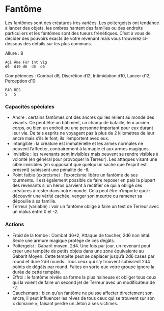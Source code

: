 
# Fantôme
Les fantômes sont des créatures très variées. Les poltergeists ont tendance à lancer des objets, les ombres hantent des familles ou des endroits particuliers et les fantômes sont des tueurs frénétiques. C’est à vous de décider des pouvoirs exacts de votre revenant mais vous trouverez ci-dessous des détails sur les plus communs.

Allure : 8
```
Agi	Âme	For	Int	Vig
d6	d10	d6	d6	d6
```
Compétences : Combat d6, Discrétion d12, Intimidation d10, Lancer d12, Perception d10
```
PAR	RES
5	5
```
### Capacités spéciales
- Ancre : certains fantômes ont des ancres qui les relient au monde des vivants. Ce peut être un bâtiment, un champ de bataille, leur ancien corps, ou bien un endroit ou une personne important pour eux durant leur vie. De tels esprits ne voyagent pas à plus de 2 kilomètres de leur ancre mais s’ils le font, ils l’emportent avec eux.
- Intangible : la créature est immatérielle et les armes normales ne peuvent l’affecter, contrairement à la magie et aux armes magiques.
- Invisible : les revenants sont invisibles mais peuvent se rendre visibles à volonté (en général pour provoquer la Terreur). Les attaques visant une cible invisibles (en supposant que quelqu’un sache que l’esprit est présent) subissent une pénalité de -6.
- Point faible (exorcisme) : l’exorcisme libère un fantôme de ses tourments. Il est également possible de faire reposer en paix la plupart des revenants si un héros parvient à rectifier ce qui a obligé ces créatures à rester dans notre monde. Cela peut être n’importe quoi : découvrir une vérité cachée, venger son meurtre ou ramener sa dépouille à sa famille.
- Terreur (variable) : voir un fantôme oblige à faire un test de Terreur avec un malus entre 0 et -2.

### Actions
- Froid de la tombe	: Combat d6+2, Attaque de toucher, 2d6 non létal. Seule une armure magique protège de ces dégâts.
- Poltergeist :	Gabarit moyen, 2d4. Une fois par jour, un revenant peut créer une tempête de petits objets dans une zone équivalente au Gabarit Moyen. Cette tempête peut se déplacer jusqu’à 2d6 cases par round et dure 2d6 rounds. Tous ceux qui s’y trouvent subissent 2d4 points de dégâts par round. Faites en sorte que votre groupe ignore la durée de cette tempête.
- Effroi : le fantôme révèle sa forme la plus haineuse et obliger tous ceux qui la voient de faire un second jet de Terreur avec un modificateur de -2.
- Cauchemars : bien qu’un fantôme ne puisse affecter directement son ancre, il peut influencer les rêves de tous ceux qui se trouvent sur son « domaine », faisant perdre un Jeton à ses victimes.
